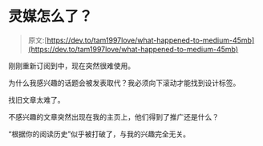 # 灵媒怎么了？

> 原文:[https://dev.to/tam1997love/what-happened-to-medium-45mb](https://dev.to/tam1997love/what-happened-to-medium-45mb)

刚刚重新订阅到中，现在突然很难使用。

为什么我感兴趣的话题会被发表取代？我必须向下滚动才能找到设计标签。

找旧文章太难了。

不感兴趣的文章突然出现在我的主页上，他们得到了推广还是什么？

“根据你的阅读历史”似乎被打破了，与我的兴趣完全无关。